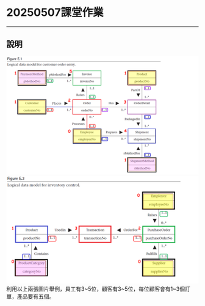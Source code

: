 # 20250507課堂作業
------------------------------------
## 說明
![Figure E.1](../image/figureE.1.png)
![Figure E.3](../image/figureE.3.png)
利用以上兩張圖片舉例，員工有3~5位，顧客有3~5位，每位顧客會有1~3個訂單，產品要有五個。
